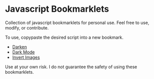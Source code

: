 # Javascript Bookmarklets

Collection of javascript bookmarklets for personal use. Feel free to use, modify, or contribute.

To use, copypaste the desired script into a new bookmark.

* [Darken](bookmarklets/darken.js?raw=1)
* [Dark Mode](bookmarklets/dark-mode.js?raw=1)
* [Invert Images](bookmarklets/invert-images.js?raw=1)

Use at your own risk. I do not guarantee the safety of using these bookmarklets.